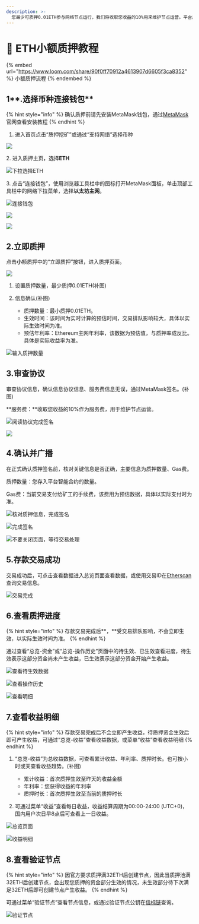 ```yaml
---
description: >-
  您最少可质押0.01ETH参与网络节点运行，我们将收取您收益的10%用来维护节点运营。平台用户累计质押满32ETH将生成一个验证节点，节点生效后即可产生收益。
---
```


# 🔑 ETH小额质押教程

{% embed url="https://www.loom.com/share/90f0ff70912a4613907d6605f3ca8352" %}
小额质押流程
{% endembed %}

## 1**.选择币种连接钱包**

{% hint style="info" %}
确认质押前请先安装MetaMask钱包，通过[MetaMask](https://metamask.io)官网查看安装教程
{% endhint %}

1. 进入首页点击“质押挖矿”或通过“支持网络”选择币种

![](<../../.gitbook/assets/image (43).png>)

2\. 进入质押主页，选择**ETH**

![下拉选择ETH](<../../.gitbook/assets/image (250).png>)

3\. 点击“连接钱包”，使用浏览器工具栏中的图标打开MetaMask面板，单击顶部工具栏中的网络下拉菜单，选择**以太坊主网**。

![连接钱包](<../../.gitbook/assets/image (26).png>)

![](<../../.gitbook/assets/image (285).png>)

![](<../../.gitbook/assets/image (60).png>)

## **2.立即质押**

点击**小**额质押中的“立即质押”按钮，进入质押页面。

![](<../../.gitbook/assets/image (212).png>)

1. 设置质押数量，最少质押0.01ETH(补图)
2.  信息确认(补图)

    * 质押数量：最小质押0.01ETH。
    * 生效时间：该时间为实时计算的预估时间，交易排队影响较大，具体以实际生效时间为准。
    * 预估年利率：Ethereum主网年利率，该数据为预估值，与质押率成反比。具体是实际收益率为准。



![输入质押数量](<../../.gitbook/assets/image (240).png>)

## **3.审查协议**

审查协议信息，确认信息协议信息、服务费信息无误，通过MetaMask签名。(补图)

**服务费：**收取您收益的10%作为服务费，用于维护节点运营。

![阅读协议完成签名](<../../.gitbook/assets/image (21).png>)

****![](<../../.gitbook/assets/image (42).png>)****

## **4.确认并广播**

在正式确认质押签名前，核对关键信息是否正确，主要信息为质押数量、Gas费。

质押数量：您存入平台智能合约的数量。

Gas费：当前交易支付给矿工的手续费，该费用为预估数据，具体以实际支付时为准。

![核对质押信息，完成签名](<../../.gitbook/assets/image (211).png>)

![完成签名](<../../.gitbook/assets/image (246).png>)

![不要关闭页面，等待交易处理](<../../.gitbook/assets/image (259).png>)

## **5.存款交易成功**

交易成功后，可点击查看数据进入总览页面查看数据，或使用交易ID在[Etherscan](https://etherscan.io/)查询交易信息。

![交易完成](<../../.gitbook/assets/image (241).png>)

## **6.查看质押进度**

{% hint style="info" %}
存款交易完成后**，**受交易排队影响，不会立即生效，以实际生效时间为准。
{% endhint %}

通过查看“总览-资金”或“总览-操作历史”页面中的待生效、已生效查看进度，待生效表示这部分资金尚未产生收益，已生效表示这部分资金开始产生收益。

![查看待生效数据](<../../.gitbook/assets/image (223).png>)

![查看操作历史](<../../.gitbook/assets/image (44).png>)

![查看明细](<../../.gitbook/assets/image (274).png>)

## **7.查看收益明细**

{% hint style="info" %}
存款交易完成后不会立即产生收益，待质押资金生效后即可产生收益，可通过“总览-收益”查看收益数据，或菜单“收益”查看收益明细
{% endhint %}

1.  “总览-收益”为总收益数据，可查看累计收益、年利率、质押时长。也可按小时或天查看收益趋势。(补图)

    * 累计收益：首次质押生效至昨天的收益金额
    * 年利率：您获得收益的年利率
    * 质押时长：首次质押生效至当前的质押时长


2. 可通过菜单“收益”查看每日收益，收益结算周期为00:00-24:00 (UTC+0)，国内用户次日早8点后可查看上一日收益。

![总览页面](<../../.gitbook/assets/image (226).png>)

![收益明细](<../../.gitbook/assets/image (264).png>)

## **8.查看验证节点**

{% hint style="info" %}
因官方要求质押满32ETH后创建节点，因此当质押池满32ETH后创建节点，会出现您质押的资金部分生效的情况，未生效部分待下次满足32ETH后即可创建节点产生收益。
{% endhint %}

可通过菜单“验证节点”查看节点信息，或通过验证节点公钥在[信标链](https://mainnet.beaconcha.in/)查询。

![验证节点](<../../.gitbook/assets/image (273).png>)

